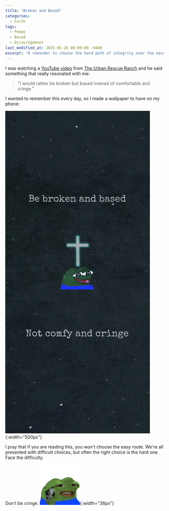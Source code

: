 ```yaml
---
title: "Broken and Based"
categories:
  - Faith
tags:
  - Peepo
  - Based
  - Encouragement
last_modified_at: 2025-05-26 00:00:00 -0400
excerpt: "A reminder to choose the hard path of integrity over the easy path of comfort."
---
```

I was watching a [YouTube video](https://www.youtube.com/watch?v=2JNk_hmdU1Y) from [The Urban Rescue Ranch](https://www.youtube.com/c/TheUrbanRescueRanch) and he said something that really resonated with me:

> "I would rather be broken but based instead of comfortable and cringe."

I wanted to remember this every day, so I made a wallpaper to have on my phone:

![](/assets/images/broken_and_based.png){:width="500px"}

I pray that if you are reading this, you won't choose the easy route. We're all presented with difficult choices, but often the right choice is the hard one. Face the difficulty.

Don't be cringe. ![](/assets/images/cringe_gun.gif){:width="36px"}
